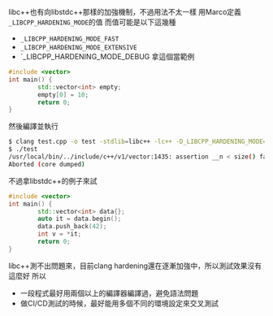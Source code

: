 libc++也有向libstdc++那樣的加強機制，不過用法不太一樣
用Marco定義`_LIBCPP_HARDENING_MODE`的值
而值可能是以下這幾種
- `_LIBCPP_HARDENING_MODE_FAST`
- `_LIBCPP_HARDENING_MODE_EXTENSIVE`
- `_LIBCPP_HARDENING_MODE_DEBUG
拿這個當範例
``` cpp
#include <vector>
int main() {
        std::vector<int> empty;
        empty[0] = 10;
        return 0;
}
```
然後編譯並執行
``` bash
$ clang test.cpp -o test -stdlib=libc++ -lc++ -D_LIBCPP_HARDENING_MODE=_LIBCPP_HARDENING_MODE_DEBUG
$ ./test
/usr/local/bin/../include/c++/v1/vector:1435: assertion __n < size() failed: vector[] index out of bounds
Aborted (core dumped)
```
不過拿libstdc++的例子來試
``` cpp
#include <vector>
int main() {
        std::vector<int> data{};
        auto it = data.begin();
        data.push_back(42);
        int v = *it;
        return 0;
}
```
libc++測不出問題來，目前clang hardening還在逐漸加強中，所以測試效果沒有這麼好
所以
- 一段程式最好用兩個以上的編譯器編譯過，避免語法問題
- 做CI/CD測試的時候，最好能用多個不同的環境設定來交叉測試
